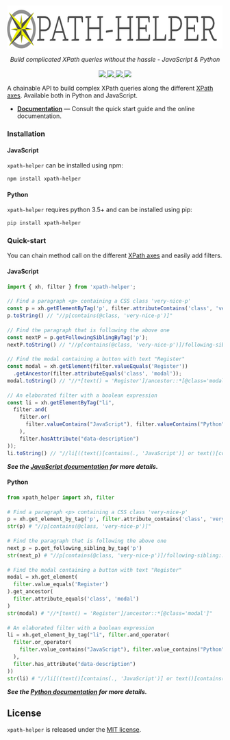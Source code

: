 <p align="center">
  <img src="https://raw.githubusercontent.com/jrebecchi/xpath-helper/main/docs/_static/logo-with-text.png" height="100px" alt="xpath-helper"/>
</p>
<p align="center">
  <i>Build complicated XPath queries without the hassle - JavaScript & Python</i><br/><br/>
  <a href="https://jrebecchi.github.io/xpath-helper/">
    <img src="https://img.shields.io/badge/docs-master-blue.svg?style=flat">
  </a>
  <a href="https://codecov.io/gh/jrebecchi/xpath-helper">
    <img src="https://codecov.io/gh/jrebecchi/xpath-helper/branch/main/graph/badge.svg?token=0TJOZ64X10"/>
  </a>
  <a href="https://github.com/jrebecchi/xpath-helper/actions/workflows/python-ci.yml">
    <img src="https://github.com/jrebecchi/xpath-helper/actions/workflows/python-ci.yml/badge.svg">
  </a>
  <a href="https://github.com/jrebecchi/xpath-helper/actions/workflows/javascript-ci.yml">
    <img src="https://github.com/jrebecchi/xpath-helper/actions/workflows/javascript-ci.yml/badge.svg">
  </a>
</p>

A chainable API to build complex XPath queries along the different [XPath axes](https://jrebecchi.github.io/xpath-helper/xpath-axes.html). Available both in Python and JavaScript.

- [**Documentation**](https://jrebecchi.github.io/xpath-helper/) — Consult the quick start guide and the online documentation.

### Installation
#### JavaScript
`xpath-helper` can be installed using npm:
```bash
npm install xpath-helper
```

#### Python
`xpath-helper` requires python 3.5+ and can be installed using pip:
```bash
pip install xpath-helper
```

### Quick-start
You can chain method call on the different [XPath axes](https://jrebecchi.github.io/xpath-helper/xpath-axes.html) and easily add filters.
#### JavaScript
```javascript
import { xh, filter } from 'xpath-helper';

// Find a paragraph <p> containing a CSS class 'very-nice-p'
const p = xh.getElementByTag('p', filter.attributeContains('class', 'very-nice-p'));
p.toString() // "//p[contains(@class, 'very-nice-p')]"

// Find the paragraph that is following the above one
const nextP = p.getFollowingSiblingByTag('p');
nextP.toString() // "//p[contains(@class, 'very-nice-p')]/following-sibling::p"

// Find the modal containing a button with text "Register" 
const modal = xh.getElement(filter.valueEquals('Register'))
  .getAncestor(filter.attributeEquals('class', 'modal'));
modal.toString() // "//*[text() = 'Register']/ancestor::*[@class='modal']"

// An elaborated filter with a boolean expression
const li = xh.getElementByTag("li",
  filter.and(
    filter.or(
      filter.valueContains("JavaScript"), filter.valueContains("Python")
    ),
    filter.hasAttribute("data-description")
));
li.toString() // "//li[((text()[contains(., 'JavaScript')] or text()[contains(., 'Python')]) and @data-description)]"
```
***See the [JavaScript documentation](https://jrebecchi.github.io/xpath-helper/javascript/) for more details.***

#### Python
```python
from xpath_helper import xh, filter

# Find a paragraph <p> containing a CSS class 'very-nice-p'
p = xh.get_element_by_tag('p', filter.attribute_contains('class', 'very-nice-p'))
str(p) # "//p[contains(@class, 'very-nice-p')]"

# Find the paragraph that is following the above one
next_p = p.get_following_sibling_by_tag('p')
str(next_p) # "//p[contains(@class, 'very-nice-p')]/following-sibling::p"

# Find the modal containing a button with text "Register" 
modal = xh.get_element(
  filter.value_equals('Register')
).get_ancestor(
  filter.attribute_equals('class', 'modal')
)
str(modal) # "//*[text() = 'Register']/ancestor::*[@class='modal']"

# An elaborated filter with a boolean expression
li = xh.get_element_by_tag("li", filter.and_operator(
  filter.or_operator(
    filter.value_contains("JavaScript"), filter.value_contains("Python")
  ),
  filter.has_attribute("data-description")
))
str(li) # "//li[((text()[contains(., 'JavaScript')] or text()[contains(., 'Python')]) and @data-description)]"
```
***See the [Python documentation](https://jrebecchi.github.io/xpath-helper/python/) for more details.***

## License

`xpath-helper` is released under the [MIT license](https://github.com/jrebecchi/xpath-helper/blob/docs/LICENSE).